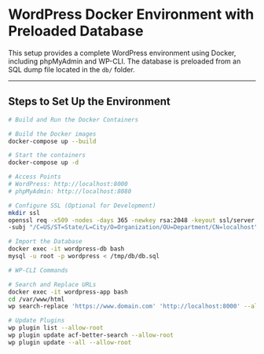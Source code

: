 # WordPress Docker Environment with Preloaded Database

This setup provides a complete WordPress environment using Docker, including phpMyAdmin and WP-CLI. The database is preloaded from an SQL dump file located in the `db/` folder.

---

## Steps to Set Up the Environment

```bash
# Build and Run the Docker Containers

# Build the Docker images
docker-compose up --build

# Start the containers
docker-compose up -d

# Access Points
# WordPress: http://localhost:8000
# phpMyAdmin: http://localhost:8080

# Configure SSL (Optional for Development)
mkdir ssl
openssl req -x509 -nodes -days 365 -newkey rsa:2048 -keyout ssl/server.key -out ssl/server.crt \
-subj "/C=US/ST=State/L=City/O=Organization/OU=Department/CN=localhost"

# Import the Database
docker exec -it wordpress-db bash
mysql -u root -p wordpress < /tmp/db/db.sql

# WP-CLI Commands

# Search and Replace URLs
docker exec -it wordpress-app bash
cd /var/www/html
wp search-replace 'https://www.domain.com' 'http://localhost:8000' --allow-root

# Update Plugins
wp plugin list --allow-root
wp plugin update acf-better-search --allow-root
wp plugin update --all --allow-root
```
